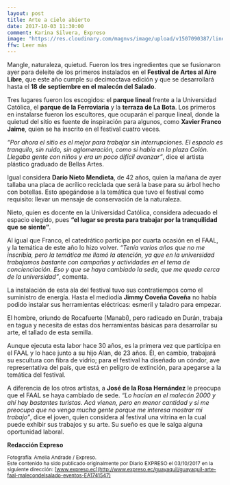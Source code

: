 ```yaml
---
layout: post
title: Arte a cielo abierto
date: 2017-10-03 11:30:00
comment: Karina Silvera, Expreso
image: "https://res.cloudinary.com/magnvs/image/upload/v1507090387/lineal4_mpnezx.jpg"
ffw: Leer más
---
```


Mangle, naturaleza, quietud. Fueron los tres ingredientes que se fusionaron ayer para deleite de los primeros instalados en el **Festival de Artes al Aire Libre**, que este año cumple su decimoctava edición y que se desarrollará hasta el **18 de septiembre en el malecón del Salado**.

Tres lugares fueron los escogidos: el **parque lineal** frente a la Universidad Católica, el **parque de la Ferroviaria** y la **terraza de La Bota**. Los primeros en instalarse fueron los escultores, que ocuparán el parque lineal, donde la quietud del sitio es fuente de inspiración para algunos, como **Xavier Franco Jaime**, quien se ha inscrito en el festival cuatro veces.

*“Por ahora el sitio es el mejor para trabajar sin interrupciones. El espacio es tranquilo, sin ruido, sin aglomeración, como sí había en la plaza Colón. Llegaba gente con niños y era un poco difícil avanzar”*, dice el artista plástico graduado de Bellas Artes.


Igual considera **Darío Nieto Mendieta**, de 42 años, quien la mañana de ayer tallaba una placa de acrílico reciclada que será la base para su árbol hecho con botellas. Esto apegándose a la temática que tuvo el festival como requisito: llevar un mensaje de conservación de la naturaleza.

Nieto, quien es docente en la Universidad Católica, considera adecuado el espacio elegido, pues **“el lugar se presta para trabajar por la tranquilidad que se siente”**.

Al igual que Franco, el catedrático participa por cuarta ocasión en el FAAL, y la temática de este año lo hizo volver. *“Tenía varios años que no me inscribía, pero la temática me llamó la atención, ya que en la universidad trabajamos bastante con campañas y actividades en el tema de concienciación. Eso y que se haya cambiado la sede, que me queda cerca de la universidad”*, comenta.

La instalación de esta ala del festival tuvo sus contratiempos como el suministro de energía. Hasta el mediodía **Jimmy Coveña Coveña** no había podido instalar sus herramientas eléctricas: esmeril y taladro para empezar.

El hombre, oriundo de Rocafuerte (Manabí), pero radicado en Durán, trabaja en tagua y necesita de estas dos herramientas básicas para desarrollar su arte, el tallado de esta semilla.

Aunque ejecuta esta labor hace 30 años, es la primera vez que participa en el FAAL y lo hace junto a su hijo Alan, de 23 años. Él, en cambio, trabajará su escultura con fibra de vidrio; para el festival ha diseñado un cóndor, ave representativa del país, que está en peligro de extinción, para apegarse a la temática del festival.

A diferencia de los otros artistas, a **José de la Rosa Hernández** le preocupa que el FAAL se haya cambiado de sede. *“Lo hacían en el malecón 2000 y ahí hay bastantes turistas. Acá vienen, pero en menor cantidad y sí me preocupa que no venga mucha gente porque me interesa mostrar mi trabajo”*, dice el joven, quien considera al festival una vitrina en la cual puede exhibir sus trabajos y su arte. Su sueño es que le salga alguna oportunidad laboral.

**Redacción Expreso**

<small>Fotografía: Amelia Andrade / Expreso. <br>Este contenido ha sido publicado originalmente por Diario EXPRESO el 03/10/2017 en la siguiente dirección: [www.expreso.ec](http://www.expreso.ec/guayaquil/guayaquil-arte-faal-malecondelsalado-eventos-EA1741547)</small>
